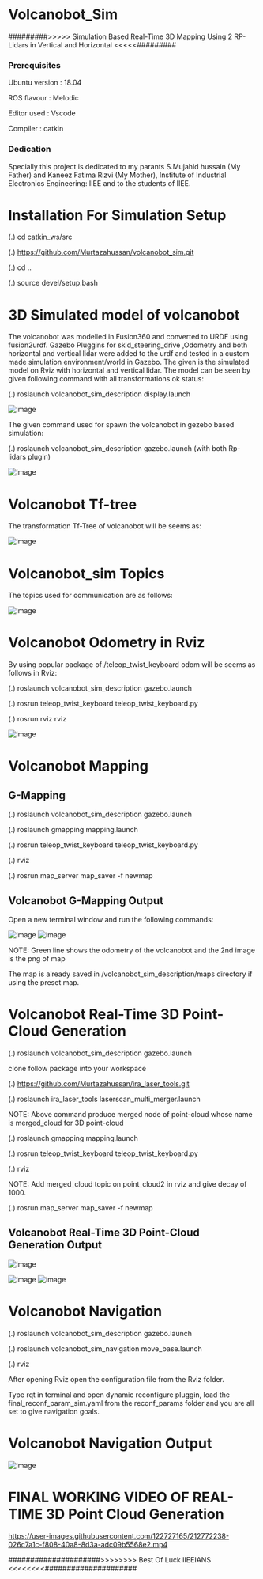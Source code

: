 # Volcanobot_Sim
#########>>>>> Simulation Based Real-Time 3D Mapping Using 2 RP-Lidars in Vertical and Horizontal <<<<<#########

### Prerequisites

Ubuntu version : 18.04

ROS flavour : Melodic

Editor used : Vscode

Compiler : catkin

### Dedication

Specially this project is dedicated to my parants S.Mujahid hussain (My Father) and Kaneez Fatima Rizvi (My Mother), Institute of Industrial Electronics Engineering: IIEE and to the students of IIEE.

# Installation For Simulation Setup
 
(.) cd catkin_ws/src
 
(.) https://github.com/Murtazahussan/volcanobot_sim.git
 
(.) cd ..
 
(.) source devel/setup.bash

# 3D Simulated model of volcanobot

The volcanobot was modelled in Fusion360 and converted to URDF using fusion2urdf. Gazebo Pluggins for skid_steering_drive ,Odometry and both horizontal and vertical lidar were added to the urdf and tested in a custom made simulation environment/world in Gazebo. The given is the simulated model on Rviz with horizontal and vertical lidar. The model can be seen by given following command with all transformations ok status:
 
(.) roslaunch volcanobot_sim_description display.launch

![image](https://user-images.githubusercontent.com/122727165/212729009-df6c45cd-97aa-4259-862e-cbc2736d5b6b.png)

The given command used for spawn the volcanobot in gezebo based simulation:

(.) roslaunch volcanobot_sim_description gazebo.launch (with both Rp-lidars plugin)

![image](https://user-images.githubusercontent.com/122727165/212729488-35f31702-7a71-46ef-ab36-2d8a1ef62e18.png)

# Volcanobot Tf-tree

The transformation Tf-Tree of volcanobot will be seems as:

![image](https://user-images.githubusercontent.com/122727165/212730593-22bd3912-e2ad-495c-9f2e-75d7d11bb5e6.png)

# Volcanobot_sim Topics

The topics used for communication are as follows:

![image](https://user-images.githubusercontent.com/122727165/212730224-f23fdc63-563a-4c04-8d52-0335354b69e9.png)

# Volcanobot Odometry in Rviz

By using popular package of /teleop_twist_keyboard odom will be seems as follows in Rviz:

(.) roslaunch volcanobot_sim_description gazebo.launch

(.) rosrun teleop_twist_keyboard teleop_twist_keyboard.py

(.) rosrun rviz rviz

![image](https://user-images.githubusercontent.com/122727165/212731550-cb354f74-6cc9-4902-9f86-c656820be39c.png)

# Volcanobot Mapping

## G-Mapping

(.) roslaunch volcanobot_sim_description gazebo.launch

(.) roslaunch gmapping mapping.launch

(.) rosrun teleop_twist_keyboard teleop_twist_keyboard.py

(.) rviz

(.) rosrun map_server map_saver -f newmap

## Volcanobot G-Mapping Output

Open a new terminal window and run the following commands:

![image](https://user-images.githubusercontent.com/122727165/212752411-6a9ebf7d-e0eb-4451-b703-8403850d3170.png)
![image](https://user-images.githubusercontent.com/122727165/212752470-b057725f-a061-4442-b85c-2f20fad74c8c.png)

NOTE: Green line shows the odometry of the volcanobot and the 2nd image is the png of map

The map is already saved in /volcanobot_sim_description/maps directory if using the preset map.

# Volcanobot Real-Time 3D Point-Cloud Generation

(.) roslaunch volcanobot_sim_description gazebo.launch

clone follow package into your workspace

(.) https://github.com/Murtazahussan/ira_laser_tools.git

(.) roslaunch ira_laser_tools laserscan_multi_merger.launch

NOTE: Above command produce merged node of point-cloud whose name is merged_cloud for 3D point-cloud

(.) roslaunch gmapping mapping.launch

(.) rosrun teleop_twist_keyboard teleop_twist_keyboard.py

(.) rviz

NOTE: Add merged_cloud topic on point_cloud2 in rviz and give decay of 1000.

(.) rosrun map_server map_saver -f newmap

## Volcanobot Real-Time 3D Point-Cloud Generation Output

![image](https://user-images.githubusercontent.com/122727165/212757150-7f678a20-67ba-4b81-bade-ff63bd130d8d.png)

![image](https://user-images.githubusercontent.com/122727165/212757323-a9a6a9f5-bd8a-48d4-bbdf-52f2c8f36de6.png)
![image](https://user-images.githubusercontent.com/122727165/212757351-b0088934-5215-430d-bce2-8923408dc6c5.png)


# Volcanobot Navigation

(.) roslaunch volcanobot_sim_description gazebo.launch

(.) roslaunch volcanobot_sim_navigation move_base.launch

(.) rviz

After opening Rviz open the configuration file from the Rviz folder.

Type rqt in terminal and open dynamic reconfigure pluggin, load the final_reconf_param_sim.yaml from the reconf_params folder and you are all set to give navigation goals.

# Volcanobot Navigation Output

![image](https://user-images.githubusercontent.com/122727165/212764310-159eeb38-c37a-44ac-a60b-805f20f9a8f3.png)

# FINAL WORKING VIDEO OF REAL-TIME 3D Point Cloud Generation

https://user-images.githubusercontent.com/122727165/212772238-026c7a1c-f808-40a8-8d3a-adc09b5568e2.mp4

#####################>>>>>>>> Best Of Luck IIEEIANS <<<<<<<<#####################


